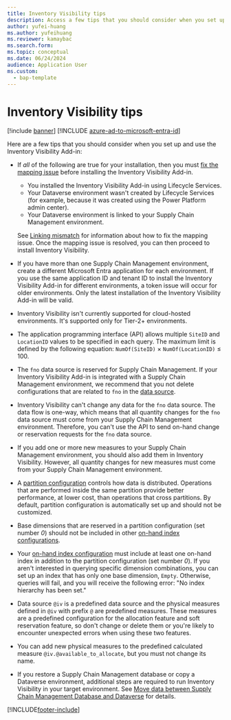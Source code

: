 ```yaml
---
title: Inventory Visibility tips
description: Access a few tips that you should consider when you set up and use the Inventory Visibility Add-in, including tips about Microsoft Entra environments.
author: yufei-huang
ms.author: yufeihuang
ms.reviewer: kamaybac
ms.search.form: 
ms.topic: conceptual
ms.date: 06/24/2024
audience: Application User
ms.custom: 
  - bap-template
---
```


# Inventory Visibility tips

[!include [banner](../includes/banner.md)]
[!INCLUDE [azure-ad-to-microsoft-entra-id](../../includes/azure-ad-to-microsoft-entra-id.md)]

Here are a few tips that you should consider when you set up and use the Inventory Visibility Add-in:

- If *all* of the following are true for your installation, then you must [fix the mapping issue](../../fin-ops-core/dev-itpro/data-entities/dual-write/lcs-setup.md#linking-mismatch) before installing the Inventory Visibility Add-in.

    - You installed the Inventory Visibility Add-in using Lifecycle Services.
    - Your Dataverse environment wasn't created by Lifecycle Services (for example, because it was created using the Power Platform admin center).
    - Your Dataverse environment is linked to your Supply Chain Management environment.

    See [Linking mismatch](../../fin-ops-core/dev-itpro/data-entities/dual-write/lcs-setup.md#linking-mismatch) for information about how to fix the mapping issue. Once the mapping issue is resolved, you can then proceed to install Inventory Visibility.

- If you have more than one Supply Chain Management environment, create a different Microsoft Entra application for each environment. If you use the same application ID and tenant ID to install the Inventory Visibility Add-in for different environments, a token issue will occur for older environments. Only the latest installation of the Inventory Visibility Add-in will be valid.
- Inventory Visibility isn't currently supported for cloud-hosted environments. It's supported only for Tier-2+ environments.
- The application programming interface (API) allows multiple `SiteID` and `LocationID` values to be specified in each query. The maximum limit is defined by the following equation: `NumOf(SiteID)` &times; `NumOf(LocationID)` &le; 100.
- The `fno` data source is reserved for Supply Chain Management. If your Inventory Visibility Add-in is integrated with a Supply Chain Management environment, we recommend that you not delete configurations that are related to `fno` in the [data source](inventory-visibility-configuration.md#data-source-configuration).
- Inventory Visibility can't change any data for the `fno` data source. The data flow is one-way, which means that all quantity changes for the `fno` data source must come from your Supply Chain Management environment. Therefore, you can't use the API to send on-hand change or reservation requests for the `fno` data source.
- If you add one or more new measures to your Supply Chain Management environment, you should also add them in Inventory Visibility. However, all quantity changes for new measures must come from your Supply Chain Management environment.
- A [partition configuration](inventory-visibility-power-platform.md#data-partition) controls how data is distributed. Operations that are performed inside the same partition provide better performance, at lower cost, than operations that cross partitions. By default, partition configuration is automatically set up and should not be customized.
- Base dimensions that are reserved in a partition configuration (set number *0*) should not be included in other [on-hand index configurations](inventory-visibility-power-platform.md#index).
- Your [on-hand index configuration](inventory-visibility-power-platform.md#index) must include at least one on-hand index in addition to the partition configuration (set number *0*). If you aren't interested in querying specific dimension combinations, you can set up an index that has only one base dimension, `Empty`. Otherwise, queries will fail, and you will receive the following error: "No index hierarchy has been set."
- Data source `@iv` is a predefined data source and the physical measures defined in `@iv` with prefix `@` are predefined measures. These measures are a predefined configuration for the allocation feature and soft reservation feature, so don't change or delete them or you're likely to encounter unexpected errors when using these two features.
- You can add new physical measures to the predefined calculated measure `@iv.@available_to_allocate`, but you must not change its name.
- If you restore a Supply Chain Management database or copy a Dataverse environment, additional steps are required to run Inventory Visibility in your target environment. See [Move data between Supply Chain Management Database and Dataverse](inventory-visibility-setup.md#move-data) for details.

[!INCLUDE[footer-include](../../includes/footer-banner.md)]
